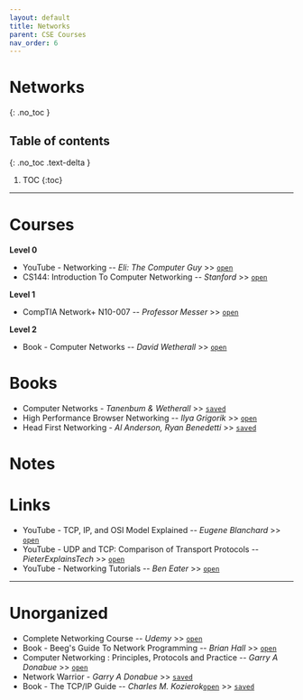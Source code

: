 ```yaml
---
layout: default
title: Networks
parent: CSE Courses
nav_order: 6
---
```


# Networks
{: .no_toc }

## Table of contents
{: .no_toc .text-delta }

1. TOC
{:toc}

---

# Courses

__Level 0__

- YouTube - Networking -- *Eli: The Computer Guy* >> [`open`](https://www.youtube.com/playlist?list=PLF360ED1082F6F2A5)
- CS144: Introduction To Computer Networking -- *Stanford* >> [`open`](https://www.youtube.com/watch?v=qAFI-2I7wPE&list=PLoCMsyE1cvdWKsLVyf6cPwCLDIZnOj0NS)

__Level 1__

- CompTIA Network+ N10-007 -- *Professor Messer* >> [`open`](https://www.professormesser.com/network-plus/n10-007/introduction-to-ip/)

__Level 2__

- Book - Computer Networks -- *David Wetherall* >> [`open`](https://media.pearsoncmg.com/ph/streaming/esm/tanenbaum5e_videonotes/tanenbaum_videoNotes.html)

# Books

- Computer Networks - *Tanenbum & Wetherall* >> [`saved`](file:///media/rishi/d057170c-fade-44e6-a98a-5028064c1c84/Computer%20Science/Computer%20Networks/Computer-Networks---A-Tanenbaum---5th-edition.pdf)
- High Performance Browser Networking -- *Ilya Grigorik* >> [`open`](https://hpbn.co/)
- Head First Networking - *Al Anderson, Ryan Benedetti* >> [`saved`](file:///media/rishi/d057170c-fade-44e6-a98a-5028064c1c84/Computer%20Science/Computer%20Networks/Al%20Anderson,%20Ryan%20Benedetti%20-%20Head%20First%20Networking-O'Reilly%20Media%20(2009)%20(1).pdf)


# Notes

# Links

- YouTube - TCP, IP, and OSI Model Explained -- *Eugene Blanchard* >> [`open`](https://www.youtube.com/watch?v=e5DEVa9eSN0)
- YouTube - UDP and TCP: Comparison of Transport Protocols -- *PieterExplainsTech* >> [`open`](https://www.youtube.com/watch?v=Vdc8TCESIg8)
- YouTube - Networking Tutorials -- *Ben Eater* >> [`open`](https://www.youtube.com/playlist?list=PLowKtXNTBypH19whXTVoG3oKSuOcw_XeW)

---

# Unorganized

- Complete Networking Course -- *Udemy* >> [`open`](https://www.udemy.com/course/complete-networking-fundamentals-course-ccna-start/)
- Book - Beeg's Guide To Network Programming -- *Brian Hall* >> [`open`](file:///media/rishi/d057170c-fade-44e6-a98a-5028064c1c84/Computer%20Science/Computer%20Networks/bgnet_usl_c_2.pdf)
- Computer Networking : Principles, Protocols and Practice -- *Garry A Donabue* >> [`open`](https://www.computer-networking.info/2nd/html/)
- Network Warrior - *Garry A Donabue* >> [`saved`](file:///home/rishi/Downloads/Computer%20Science/Network%20Warrior,%202nd%20Edition.pdf)
- Book - The TCP/IP Guide -- *Charles M. Kozierok*[`open`](http://index-of.es/Magazines/hakin9/books/No.Starch.TCP.IP.Guide.Oct.2005.pdf) >> [`saved`](file:///media/rishi/d057170c-fade-44e6-a98a-5028064c1c84/Computer%20Science/Computer%20Networks/No.Starch.TCP.IP.Guide.Oct.2005.pdf)
